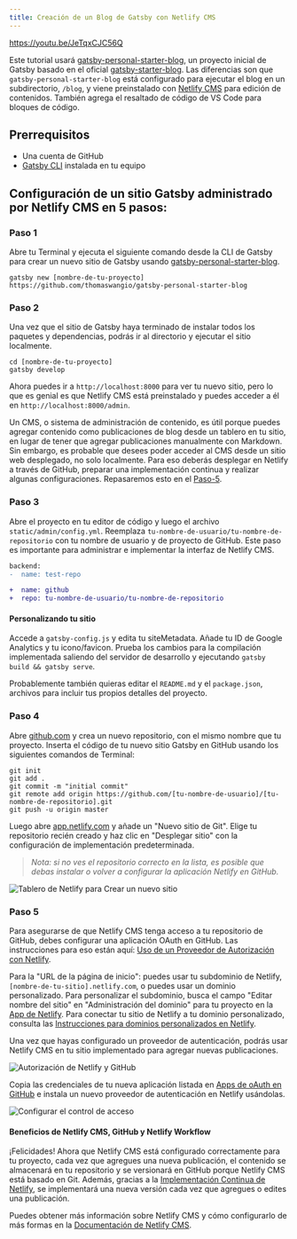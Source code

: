 ```yaml
---
title: Creación de un Blog de Gatsby con Netlify CMS
---
```


https://youtu.be/JeTqxCJC56Q

Este tutorial usará [gatsby-personal-starter-blog](http://t.wang.sh/gatsby-personal-starter-blog), un proyecto inicial de Gatsby basado en el oficial [gatsby-starter-blog](/starters/gatsbyjs/gatsby-starter-blog/). Las diferencias son que `gatsby-personal-starter-blog` está configurado para ejecutar el blog en un subdirectorio, `/blog`, y viene preinstalado con [Netlify CMS](https://www.netlifycms.org/) para edición de contenidos. También agrega el resaltado de código de VS Code para bloques de código.

## Prerrequisitos

- Una cuenta de GitHub
- [Gatsby CLI](/docs/gatsby-cli) instalada en tu equipo

## Configuración de un sitio Gatsby administrado por Netlify CMS en 5 pasos:

### Paso 1

Abre tu Terminal y ejecuta el siguiente comando desde la CLI de Gatsby para crear un nuevo sitio de Gatsby usando [gatsby-personal-starter-blog](http://t.wang.sh/gatsby-personal-starter-blog).

```shell
gatsby new [nombre-de-tu-proyecto] https://github.com/thomaswangio/gatsby-personal-starter-blog
```

### Paso 2

Una vez que el sitio de Gatsby haya terminado de instalar todos los paquetes y dependencias, podrás ir al directorio y ejecutar el sitio localmente.

```shell
cd [nombre-de-tu-proyecto]
gatsby develop
```

Ahora puedes ir a `http://localhost:8000` para ver tu nuevo sitio, pero lo que es genial es que Netlify CMS está preinstalado y puedes acceder a él en `http://localhost:8000/admin`.

Un CMS, o sistema de administración de contenido, es útil porque puedes agregar contenido como publicaciones de blog desde un tablero en tu sitio, en lugar de tener que agregar publicaciones manualmente con Markdown. Sin embargo, es probable que desees poder acceder al CMS desde un sitio web desplegado, no solo localmente. Para eso deberás desplegar en Netlify a través de GitHub, preparar una implementación continua y realizar algunas configuraciones. Repasaremos esto en el [Paso-5](#step-5).

### Paso 3

Abre el proyecto en tu editor de código y luego el archivo `static/admin/config.yml`. Reemplaza `tu-nombre-de-usuario/tu-nombre-de-repositorio` con tu nombre de usuario y de proyecto de GitHub. Este paso es importante para administrar e implementar la interfaz de Netlify CMS.

```diff
backend:
-  name: test-repo

+  name: github
+  repo: tu-nombre-de-usuario/tu-nombre-de-repositorio
```

#### Personalizando tu sitio

Accede a `gatsby-config.js` y edita tu siteMetadata. Añade tu ID de Google Analytics y tu icono/favicon. Prueba los cambios para la compilación implementada saliendo del servidor de desarrollo y ejecutando `gatsby build && gatsby serve`.

Probablemente también quieras editar el `README.md` y el `package.json`, archivos para incluir tus propios detalles del proyecto.

### Paso 4

Abre [github.com](https://github.com) y crea un nuevo repositorio, con el mismo nombre que tu proyecto. Inserta el código de tu nuevo sitio Gatsby en GitHub usando los siguientes comandos de Terminal:

```shell
git init
git add .
git commit -m "initial commit"
git remote add origin https://github.com/[tu-nombre-de-usuario]/[tu-nombre-de-repositorio].git
git push -u origin master
```

Luego abre [app.netlify.com](http://app.netlify.com) y añade un "Nuevo sitio de Git". Elige tu repositorio recién creado y haz clic en "Desplegar sitio" con la configuración de implementación predeterminada.

> _Nota: si no ves el repositorio correcto en la lista, es posible que debas instalar o volver a configurar la aplicación Netlify en GitHub._

![Tablero de Netlify para Crear un nuevo sitio](netlify-dashboard.png)

### Paso 5

Para asegurarse de que Netlify CMS tenga acceso a tu repositorio de GitHub, debes configurar una aplicación OAuth en GitHub. Las instrucciones para eso están aquí: [Uso de un Proveedor de Autorización con Netlify](https://www.netlify.com/docs/authentication-providers/#using-an-authentication-provider).

Para la "URL de la página de inicio": puedes usar tu subdominio de Netlify, `[nombre-de-tu-sitio].netlify.com`, o puedes usar un dominio personalizado. Para personalizar el subdominio, busca el campo "Editar nombre del sitio" en "Administración del dominio" para tu proyecto en la [App de Netlify](https://app.netlify.com). Para conectar tu sitio de Netlify a tu dominio personalizado, consulta las [Instrucciones para dominios personalizados en Netlify](https://www.netlify.com/docs/custom-domains/).

Una vez que hayas configurado un proveedor de autenticación, podrás usar Netlify CMS en tu sitio implementado para agregar nuevas publicaciones.

![Autorización de Netlify y GitHub](https://cdn.netlify.com/67edd5b656c432888d736cd40125cb61376905bb/c1cba/img/docs/github-oauth-config.png)

Copia las credenciales de tu nueva aplicación listada en [Apps de oAuth en GitHub](https://github.com/settings/developers) e instala un nuevo proveedor de autenticación en Netlify usándolas.

![Configurar el control de acceso](netlify-install-oauth-provider.png)

#### Beneficios de Netlify CMS, GitHub y Netlify Workflow

¡Felicidades! Ahora que Netlify CMS está configurado correctamente para tu proyecto, cada vez que agregues una nueva publicación, el contenido se almacenará en tu repositorio y se versionará en GitHub porque Netlify CMS está basado en Git. Además, gracias a la [Implementación Continua de Netlify](https://www.netlify.com/docs/continuous-deployment/), se implementará una nueva versión cada vez que agregues o edites una publicación.

Puedes obtener más información sobre Netlify CMS y cómo configurarlo de más formas en la [Documentación de Netlify CMS](https://www.netlifycms.org/docs/intro/).
